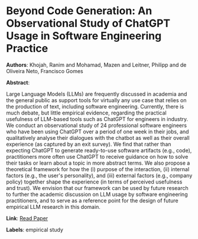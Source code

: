 # Beyond Code Generation: An Observational Study of ChatGPT Usage in Software Engineering Practice

**Authors**: Khojah, Ranim and Mohamad, Mazen and Leitner, Philipp and de Oliveira Neto, Francisco Gomes

**Abstract**:

Large Language Models (LLMs) are frequently discussed in academia and the general public as support tools for virtually any use case that relies on the production of text, including software engineering. Currently, there is much debate, but little empirical evidence, regarding the practical usefulness of LLM-based tools such as ChatGPT for engineers in industry. We conduct an observational study of 24 professional software engineers who have been using ChatGPT over a period of one week in their jobs, and qualitatively analyse their dialogues with the chatbot as well as their overall experience (as captured by an exit survey). We find that rather than expecting ChatGPT to generate ready-to-use software artifacts (e.g., code), practitioners more often use ChatGPT to receive guidance on how to solve their tasks or learn about a topic in more abstract terms. We also propose a theoretical framework for how the (i) purpose of the interaction, (ii) internal factors (e.g., the user's personality), and (iii) external factors (e.g., company policy) together shape the experience (in terms of perceived usefulness and trust). We envision that our framework can be used by future research to further the academic discussion on LLM usage by software engineering practitioners, and to serve as a reference point for the design of future empirical LLM research in this domain.

**Link**: [Read Paper](https://doi.org/10.1145/3660788)

**Labels**: empirical study
